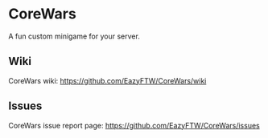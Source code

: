 # CoreWars
A fun custom minigame for your server.

## Wiki

CoreWars wiki: https://github.com/EazyFTW/CoreWars/wiki

## Issues

CoreWars issue report page: https://github.com/EazyFTW/CoreWars/issues
